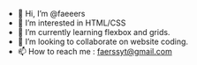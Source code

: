 - 👋 Hi, I’m @faeeers
- 👀 I’m interested in HTML/CSS
- 🌱 I’m currently learning flexbox and grids.
- 💞️ I’m looking to collaborate on website coding.
- 📫 How to reach me : faerssyt@gmail.com

<!---
faeeers/faeeers is a ✨ special ✨ repository because its `README.md` (this file) appears on your GitHub profile.
You can click the Preview link to take a look at your changes.
--->
